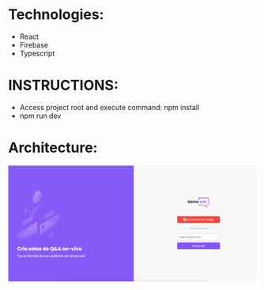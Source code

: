 Technologies:
==============

- React
- Firebase
- Typescript

INSTRUCTIONS:
=============

- Access project root and execute command: npm install
- npm run dev

Architecture:
==============
<img src='./documents/print.png' alt='print-project'>
